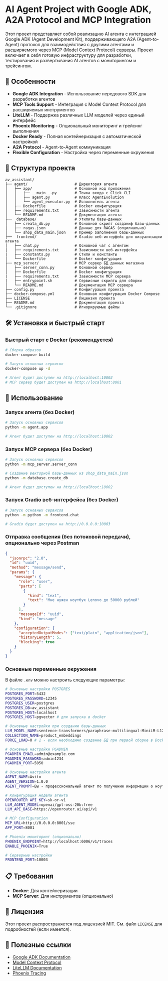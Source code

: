 # AI Agent Project with Google ADK, A2A Protocol and MCP Integration

Этот проект представляет собой реализацию AI агента с интеграцией Google ADK (Agent Development Kit), поддерживающего A2A (Agent-to-Agent) протокол для взаимодействия с другими агентами и расширяемого через MCP (Model Context Protocol) серверы. Проект включает в себя готовую инфраструктуру для разработки, тестирования и развертывания AI агентов с мониторингом и трейсингом.

## 🎯 Особенности

- **Google ADK Integration** - Использование передового SDK для разработки агентов
- **MCP Tools Support** - Интеграция с Model Context Protocol для расширяемых инструментов
- **LiteLLM** - Поддержка различных LLM моделей через единый интерфейс
- **Phoenix Monitoring** - Опциональный мониторинг и трейсинг выполнения
- **Docker Ready** - Полная контейнеризация с автоматической настройкой
- **A2A Protocol** - Agent-to-Agent коммуникация
- **Flexible Configuration** - Настройка через переменные окружения

## 📁 Структура проекта

```
av_assistant/
├── agent/                     # Директория агента
│   ├── app/                   # Основной код приложения
│   │   ├── __main__.py        # Точка входа с Click CLI
│   │   ├── agent.py           # Класс AgentEvolution
│   │   └── agent_executor.py  # Исполнитель агента
│   ├── Dockerfile             # Docker конфигурация
│   ├── requirements.txt       # Зависимости агента
│   └── README.md              # Документация агента
├──  database/                 # Утилиты базы-данных
│   ├── creata_db.py           # Основной скрипт созданиф базы-данных
|   ├── ragas.json             # Данные для RAGAS (опцилнально)
│   └── shop_data_main.json    # Пример заполнения базы-данных
├──  frontend/                 # Gradio веб-интерфейс для визуализации агента
│   ├── chat.py                # Основной чат с агентом
|   ├── requirements.txt       # Зависимости веб-интерфейса
|   ├── constants.py           # Стили и константы
│   └── Dockerfile             # Docker конфигурация
├── mcp_server/                # MCP сервер БД данных магазина
│   ├── server_conn.py         # Основной сервер
│   ├── Dockerfile             # Docker конфигурация
|   ├── requirements.txt       # Зависимости MCP сервера
|   ├── entrypoint.sh          # Сервисные скрипты для сборки
│   └── README.md              # Документация MCP сервера
├── config.py                  # Конфигурация проекта
├── docker-compose.yml         # Основная конфигурация Docker Compose
├── LICENSE                    # Лицензия проекта
├── README.md                  # Документация проекта
└── .gitignore                 # Игнорируемые файлы

```

## 🛠 Установка и быстрый старт

### Быстрый старт с Docker (рекомендуется)

```bash
# Сборка образов
docker-compose build

# Запуск основных сервисов
docker-compose up -d

# Агент будет доступен на http://localhost:10002
# MCP сервер будет доступен на http://localhost:8001
```

## 🚀 Использование

### Запуск агента (без Docker)

```bash
# Запуск основных сервисов
python -m agent.app

# Агент будет доступен на http://localhost:10002
```

### Запуск MCP сервера (без Docker)

```bash
# Запуск основных сервисов
python -m mcp_server.server_conn

# Создание векторной базы-данных из shop_data_main.json
python -m database.create_db

# Агент будет доступен на http://localhost:10002
```

### Запуск Gradio веб-интерфейса (без Docker)

```bash
# Запуск основных сервисов
python -m python -m frontend.chat

# Gradio будет доступен на http://0.0.0.0:10003
```


### Отправка сообщения (без потоковой передачи), опционально через Postman
```json
{
  "jsonrpc": "2.0",
  "id": "uuid",
  "method": "message/send",
  "params": {
    "message": {
      "role": "user",
      "parts": [
        {
          "kind": "text",
          "text": "Мне нужен ноутбук Lenovo до 50000 рублей"
        }
      ],
      "messageId": "uuid",
      "kind": "message"
    },
    "configuration": {
      "acceptedOutputModes": ["text/plain", "application/json"],
      "historyLength": 5,
      "blocking": true
    }
  }
}
```


### Основные переменные окружения

В файле `.env` можно настроить следующие параметры:

```bash
# Основные настройки POSTGRES
POSTGRES_PORT=5432
POSTGRES_PASSWORD=12345
POSTGRES_USER=postgres
POSTGRES_DB=av_assistant
POSTGRES_HOST=localhost
POSTGRES_HOST=pgvector # для запуска в docker

# Основные настройки при создании базы-данных
LLM_MODEL_NAME=sentence-transformers/paraphrase-multilingual-MiniLM-L12-v2
COLLECTION_NAME=product_embeddings
FORCE_LOAD=0 # 1 - если необходимо создание БД при первой сборке в Docker

# Основные настройки PGADMIN
PGADMIN_EMAIL=admin@example.com
PGADMIN_PASSWORD=admin1234
PGADMIN_PORT=5050

# Основные настройки агента
AGENT_NAME=Avito
AGENT_VERSION=1.0.0
AGENT_PROMPT=Вы - профессиональный агент по получению информации о ноутбуках из базы данных

# Конфигурация модели агента
OPENROUTER_API_KEY=sk-or-v1
LLM_AGENT_MODEL=openai/gpt-oss-20b:free
LLM_API_BASE=https://openrouter.ai/api/v1

# MCP Configuration
MCP_URL=http://0.0.0.0:8001/sse 
APP_PORT=8001

# Phoenix мониторинг (опционально)
PHOENIX_ENDPOINT=http://localhost:6006/v1/traces
ENABLE_PHOENIX=True

# Серверные настройки
FRONTEND_PORT=10003
```

## 📋 Требования

- **Docker**: Для контейнеризации
- **MCP Server**: Для инструментов (опционально)

## 📄 Лицензия

Этот проект распространяется под лицензией MIT. См. файл `LICENSE` для подробностей (если имеется).

## 🔗 Полезные ссылки

- [Google ADK Documentation](https://developers.google.com/adk)
- [Model Context Protocol](https://modelcontextprotocol.io/)
- [LiteLLM Documentation](https://docs.litellm.ai/)
- [Phoenix Tracing](https://phoenix.arize.com/)